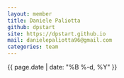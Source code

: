 ```yaml
---
layout: member
title: Daniele Paliotta
github: dpstart
site: https://dpstart.github.io
mail: danielepaliotta96@gmail.com
categories: team
---
```

{{ page.date | date: "%B %-d, %Y" }}

